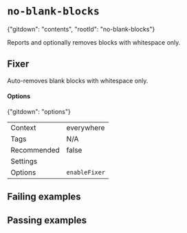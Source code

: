 # `no-blank-blocks`

{"gitdown": "contents", "rootId": "no-blank-blocks"}

Reports and optionally removes blocks with whitespace only.

## Fixer

Auto-removes blank blocks with whitespace only.

#### Options

{"gitdown": "options"}

|||
|---|---|
|Context|everywhere|
|Tags|N/A|
|Recommended|false|
|Settings||
|Options|`enableFixer`|

## Failing examples

<!-- assertions-failing noBlankBlocks -->

## Passing examples

<!-- assertions-passing noBlankBlocks -->
